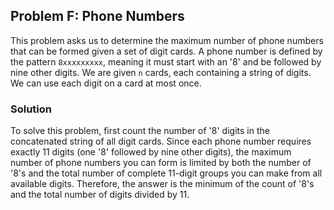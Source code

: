 ## Problem F: Phone Numbers

This problem asks us to determine the maximum number of phone numbers that can be formed given a set of digit cards. A phone number is defined by the pattern `8xxxxxxxxx`, meaning it must start with an '8' and be followed by nine other digits. We are given `n` cards, each containing a string of digits. We can use each digit on a card at most once.

### Solution
To solve this problem, first count the number of '8' digits in the concatenated string of all digit cards. Since each phone number requires exactly 11 digits (one '8' followed by nine other digits), the maximum number of phone numbers you can form is limited by both the number of '8's and the total number of complete 11-digit groups you can make from all available digits. Therefore, the answer is the minimum of the count of '8's and the total number of digits divided by 11.

